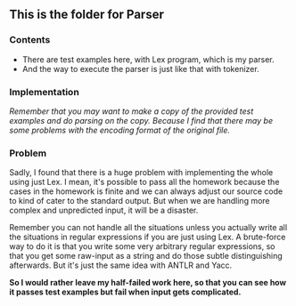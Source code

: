 ## This is the folder for Parser

### Contents

- There are test examples here, with Lex program, which is my parser. 
- And the way to execute the parser is just like that with tokenizer.

### Implementation

*Remember that you may want to make a copy of the provided test examples and do parsing on the copy. Because I find that there may be some problems with the encoding format of the original file.*

### Problem

Sadly, I found that there is a huge problem with implementing the whole using just Lex. I mean, it's possible to pass all the homework because the cases in the homework is finite and we can always adjust our source code to kind of cater to the standard output. But when we are handling more complex and unpredicted input, it will be a disaster. 

Remember you can not handle all the situations unless you actually write all the situations in regular expressions if you are just using Lex. A brute-force way to do it is that you write some very arbitrary regular expressions, so that you get some raw-input as a string and do those subtle distinguishing afterwards. But it's just the same idea with ANTLR and Yacc. 

**So I would rather leave my half-failed work here, so that you can see how it passes test examples but fail when input gets complicated.**

